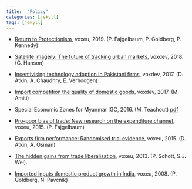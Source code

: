 ```yaml
---
title:  "Policy"
categories: [jekyll]
tags: [jekyll]
---
```



- [Return to Protectionism](https://voxeu.org/article/return-protectionism), voxeu, 2019. (P. Fajgelbaum, P. Goldberg, P. Kennedy)

- [Satellite imagery: The future of tracking urban markets](https://voxdev.org/topic/infrastructure-urbanisation/satellite-imagery-future-tracking-urban-markets), voxdev, 2018. (G. Hanson)

- [Incentivising technology adoption in Pakistani firms](https://voxdev.org/topic/technology-innovation/incentivising-technology-adoption-pakistani-firms), voxdev, 2017. (D. Atkin, A. Chaudhry, E. Verhoogen)

- [Import competition the quality of domestic goods](https://voxdev.org/topic/firms-trade/import-competition-and-quality-domestic-goods), voxdev, 2017. (M. Amiti)

- Special Economic Zones for Myanmar IGC, 2016. (M. Teachout) [pdf]({{site.baseurl}}/files/policy/sez/SEZs-in-Myanmar)

- [Pro-poor bias of trade: New research on the expenditure channel](https://voxeu.org/article/pro-poor-bias-trade-new-research-expenditure-channel), voxeu, 2015. (P. Fajgelbaum)

- [Exports firm performance: Randomised trial evidence](https://voxeu.org/article/exports-and-firm-performance-randomised-trial-evidence), voxeu, 2015. (D. Atkin, A. Osman)

- [The hidden gains from trade liberalisation](https://voxeu.org/article/hidden-gains-trade-liberalisation), voxeu, 2013. (P. Schott, S.J. Wei).

- [Imported inputs domestic product growth in India](https://voxeu.org/article/imported-inputs-and-domestic-product-growth-india), voxeu, 2008. (P. Goldberg, N. Pavcnik)